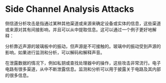 # Side Channel Analysis Attacks

侧信道分析攻击是指通过某种其他渠道或来源来确定设备或实体的信息，这些渠道或来源对其有间接影响，并且可以从中提取信息。这可以通过一个例子更好地解释：

分析靠近声源的玻璃板中的振动，但声源是不可接触的。玻璃中的振动受到声源的影响，如果进行监测和分析，可以解码和解释声音。

在泄露数据的情况下，例如私钥或查找处理器中的操作，这些攻击非常流行。电子电路有很多渠道，从中不断泄露信息。监测和分析可以用于披露关于电路及其内部的很多信息。
